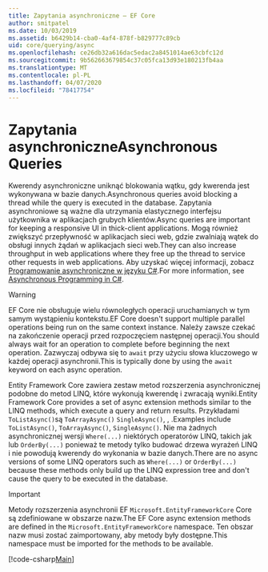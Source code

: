 ```yaml
---
title: Zapytania asynchroniczne — EF Core
author: smitpatel
ms.date: 10/03/2019
ms.assetid: b6429b14-cba0-4af4-878f-b829777c89cb
uid: core/querying/async
ms.openlocfilehash: ce26db32a616dac5edac2a8451014ae63cbfc12d
ms.sourcegitcommit: 9b562663679854c37c05fca13d93e180213fb4aa
ms.translationtype: MT
ms.contentlocale: pl-PL
ms.lasthandoff: 04/07/2020
ms.locfileid: "78417754"
---
```

# <a name="asynchronous-queries"></a><span data-ttu-id="311e2-102">Zapytania asynchroniczne</span><span class="sxs-lookup"><span data-stu-id="311e2-102">Asynchronous Queries</span></span>

<span data-ttu-id="311e2-103">Kwerendy asynchroniczne uniknąć blokowania wątku, gdy kwerenda jest wykonywana w bazie danych.</span><span class="sxs-lookup"><span data-stu-id="311e2-103">Asynchronous queries avoid blocking a thread while the query is executed in the database.</span></span> <span data-ttu-id="311e2-104">Zapytania asynchroniowe są ważne dla utrzymania elastycznego interfejsu użytkownika w aplikacjach grubych klientów.</span><span class="sxs-lookup"><span data-stu-id="311e2-104">Async queries are important for keeping a responsive UI in thick-client applications.</span></span> <span data-ttu-id="311e2-105">Mogą również zwiększyć przepływność w aplikacjach sieci web, gdzie zwalniają wątek do obsługi innych żądań w aplikacjach sieci web.</span><span class="sxs-lookup"><span data-stu-id="311e2-105">They can also increase throughput in web applications where they free up the thread to service other requests in web applications.</span></span> <span data-ttu-id="311e2-106">Aby uzyskać więcej informacji, zobacz [Programowanie asynchroniczne w języku C#](/dotnet/csharp/async).</span><span class="sxs-lookup"><span data-stu-id="311e2-106">For more information, see [Asynchronous Programming in C#](/dotnet/csharp/async).</span></span>

> [!WARNING]  
> <span data-ttu-id="311e2-107">EF Core nie obsługuje wielu równoległych operacji uruchamianych w tym samym wystąpieniu kontekstu.</span><span class="sxs-lookup"><span data-stu-id="311e2-107">EF Core doesn't support multiple parallel operations being run on the same context instance.</span></span> <span data-ttu-id="311e2-108">Należy zawsze czekać na zakończenie operacji przed rozpoczęciem następnej operacji.</span><span class="sxs-lookup"><span data-stu-id="311e2-108">You should always wait for an operation to complete before beginning the next operation.</span></span> <span data-ttu-id="311e2-109">Zazwyczaj odbywa się to `await` przy użyciu słowa kluczowego w każdej operacji asynchronii.</span><span class="sxs-lookup"><span data-stu-id="311e2-109">This is typically done by using the `await` keyword on each async operation.</span></span>

<span data-ttu-id="311e2-110">Entity Framework Core zawiera zestaw metod rozszerzenia asynchronicznej podobne do metod LINQ, które wykonują kwerendę i zwracają wyniki.</span><span class="sxs-lookup"><span data-stu-id="311e2-110">Entity Framework Core provides a set of async extension methods similar to the LINQ methods, which execute a query and return results.</span></span> <span data-ttu-id="311e2-111">Przykładami `ToListAsync()`są `ToArrayAsync()` `SingleAsync()`, , .</span><span class="sxs-lookup"><span data-stu-id="311e2-111">Examples include `ToListAsync()`, `ToArrayAsync()`, `SingleAsync()`.</span></span> <span data-ttu-id="311e2-112">Nie ma żadnych asynchronicznej wersji `Where(...)` niektórych operatorów LINQ, takich jak lub `OrderBy(...)` ponieważ te metody tylko budować drzewa wyrażeń LINQ i nie powodują kwerendy do wykonania w bazie danych.</span><span class="sxs-lookup"><span data-stu-id="311e2-112">There are no async versions of some LINQ operators such as `Where(...)` or `OrderBy(...)` because these methods only build up the LINQ expression tree and don't cause the query to be executed in the database.</span></span>

> [!IMPORTANT]  
> <span data-ttu-id="311e2-113">Metody rozszerzenia asynchronii EF `Microsoft.EntityFrameworkCore` Core są zdefiniowane w obszarze nazw.</span><span class="sxs-lookup"><span data-stu-id="311e2-113">The EF Core async extension methods are defined in the `Microsoft.EntityFrameworkCore` namespace.</span></span> <span data-ttu-id="311e2-114">Ten obszar nazw musi zostać zaimportowany, aby metody były dostępne.</span><span class="sxs-lookup"><span data-stu-id="311e2-114">This namespace must be imported for the methods to be available.</span></span>

[!code-csharp[Main](../../../samples/core/Querying/Async/Sample.cs#ToListAsync)]
